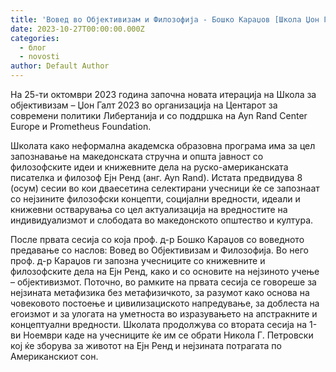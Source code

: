 ```yaml
---
title: 'Вовед во Објективизам и Филозофија - Бошко Караџов [Школа Џон Галт, 2023]'
date: 2023-10-27T00:00:00.000Z
categories:
  - блог
  - novosti
author: Default Author
---
```


На 25-ти октомври 2023 година започна новата итерација на Школа за објективизам – Џон Галт 2023 во организација на Центарот за современи политики Либертанија и со поддршка на Ayn Rand Center Europe и Prometheus Foundation.

Школата како неформална академска образовна програма има за цел запознавање на македонската стручна и општа јавност со филозофските идеи и книжевните дела на руско-американската писателка и филозоф Eјн Ренд (анг. Ayn Rand). Истата предвидува 8 (осум) сесии во кои дваесетина селектирани учесници ќе се запознаат со нејзините филозофски концепти, социјални вредности, идеали и книжевни остварувања со цел актуализација на вредностите на индивидуализмот и слободата во македонското општество и култура.

После првата сесија со која проф. д-р Бошко Караџов со воведното предавање со наслов: Вовед во Објективизам и Филозофија. Во него проф. д-р Караџов ги запозна учесниците со книжевните и филозофските дела на Ејн Ренд, како и со основите на нејзиното учење – објективизмот. Поточно, во рамките на првата сесија се говореше за нејзината метафизика без метафизичкото, за разумот како основа на човековото постоење и цивилизациското напредување, за доблеста на егоизмот и за улогата на уметноста во изразувањето на апстракните и концептуални вредности. Школата продолжува со втората сесија на 1-ви Ноември каде на учесниците ќе им се обрати Никола Г. Петровски кој ќе зборува за животот на Ејн Ренд и нејзината потрагата по Американскиот сон.
